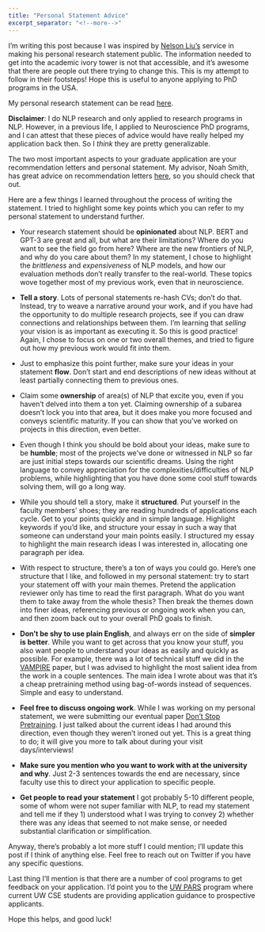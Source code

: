 ```yaml
---
title: "Personal Statement Advice"
excerpt_separator: "<!--more-->"
---
```


I’m writing this post because I was inspired by <a href="https://blog.nelsonliu.me/2020/11/11/phd-personal-statement/">Nelson Liu’s</a> service in making his personal research statement public. The information needed to get into the academic ivory tower is not that accessible, and it’s awesome that there are people out there trying to change this. This is my attempt to follow in their footsteps! Hope this is useful to anyone applying to PhD programs in the USA.

My personal research statement can be read <a href="https://drive.google.com/file/d/1vNXiser8NyLwH_sG8GcQ2isT_P5vETOt/view?usp=sharing">here</a>.

<p><strong>Disclaimer</strong>: I do NLP research and only applied to research programs in NLP. However, in a previous life, I applied to Neuroscience PhD programs, and I can attest that these pieces of advice would have really helped my application back then. So I <em>think</em> they are pretty generalizable.</p>


<p>The two most important aspects to your graduate application are your recommendation letters and personal statement. My advisor, Noah Smith, has great advice on recommendation letters <a href="https://docs.google.com/document/u/2/d/1lT-bsIP0GKfh8l5sQnM2hCzzR9prt-QLx16rimUOdIM/edit">here</a>, so you should check that out.</p>

<p>Here are a few things I learned throughout the process of writing the statement. I tried to highlight some key points which you can refer to my personal statement to understand further.</p>

<ul>
  <li>
    <p>Your research statement should be <strong>opinionated</strong> about NLP. BERT and GPT-3 are great and all, but what are their limitations? Where do you want to see the field go from here? Where are the new frontiers of NLP, and why do you care about them? In my statement, I chose to highlight the <em>brittleness</em> and <em>expensiveness</em> of NLP models, and how our evaluation methods don’t really transfer to the real-world. These topics wove together most of my previous work, even that in neuroscience.</p>
  </li>
  <li>
    <p><strong>Tell a story</strong>. Lots of personal statements re-hash CVs; don’t do that. Instead, try to weave a narrative around your work, and if you have had the opportunity to do multiple research projects, see if you can draw connections and relationships between them. I’m learning that <em>selling</em> your vision is as important as executing it. So this is good practice! Again, I chose to focus on one or two overall themes, and tried to figure out how my previous work would fit into them.</p>
  </li>
  <li>
    <p>Just to emphasize this point further, make sure your ideas in your statement <strong>flow</strong>. Don’t start and end descriptions of new ideas without at least partially connecting them to previous ones.</p>
  </li>
  <li>
    <p>Claim some <strong>ownership</strong> of area(s) of NLP that excite you, even if you haven’t delved into them a ton yet. Claiming ownership of a subarea doesn’t lock you into that area, but it does make you more focused and conveys scientific maturity. If you can show that you’ve worked on projects in this direction, even better.</p>
  </li>
  <li>
    <p>Even though I think you should be bold about your ideas, make sure to be <strong>humble</strong>; most of the projects we’ve done or witnessed in NLP so far are just initial steps towards our scientific dreams. Using the right language to convey appreciation for the complexities/difficulties of NLP problems, while highlighting that you have done some cool stuff towards solving them, will go a long way.</p>
  </li>
  <li>
    <p>While you should tell a story, make it <strong>structured</strong>. Put yourself in the faculty members’ shoes; they are reading hundreds of applications each cycle. Get to your points quickly and in simple language. Highlight keywords if you’d like, and structure your essay in such a way that someone can understand your main points easily. I structured my essay to highlight the main research ideas I was interested in, allocating one paragraph per idea.</p>
  </li>
  <li>
    <p>With respect to structure, there’s a ton of ways you could go. Here’s one structure that I like, and followed in my personal statement: try to start your statement off with your main themes. Pretend the application reviewer only has time to read the first paragraph. What do you want them to take away from the whole thesis? Then break the themes down into finer ideas, referencing previous or ongoing work when you can, and then zoom back out to your overall PhD goals to finish.</p>
  </li>
  <li>
    <p><strong>Don’t be shy to use plain English</strong>, and always err on the side of <strong>simpler is better</strong>. While you want to get across that you know your stuff, you also want people to understand your ideas as easily and quickly as possible. For example, there was a lot of technical stuff we did in the <a href="https://arxiv.org/abs/1906.02242">VAMPIRE</a> paper, but I was advised to highlight the most salient idea from the work in a couple sentences. The main idea I wrote about was that it’s a cheap pretraining method using bag-of-words instead of sequences. Simple and easy to understand.</p>
  </li>
  <li>
    <p><strong>Feel free to discuss ongoing work</strong>. While I was working on my personal statement, we were submitting our eventual paper <a href="https://arxiv.org/abs/2004.10964">Don’t Stop Pretraining</a>. I just talked about the current ideas I had around this direction, even though they weren’t ironed out yet. This is a great thing to do; it will give you more to talk about during your visit days/interviews!</p>
  </li>
  <li>
    <p><strong>Make sure you mention who you want to work with at the university and why</strong>. Just 2-3 sentences towards the end are necessary, since faculty use this to direct your application to specific people.</p>
  </li>
  <li>
    <p><strong>Get people to read your statement</strong> I got probably 5-10 different people, some of whom were not super familiar with NLP, to read my statement and tell me if they 1) understood what I was trying to convey 2) whether there was any ideas that seemed to not make sense, or needed substantial clarification or simplification.</p>
  </li>
</ul>

<p>Anyway, there’s probably a lot more stuff I could mention; I’ll update this post if I think of anything else. Feel free to reach out on Twitter if you have any specific questions.</p>

<p>Last thing I’ll mention is that there are a number of cool programs to get feedback on your application. I’d point you to the <a href="https://www.cs.washington.edu/academics/phd/admissions">UW PARS</a> program where current UW CSE students are providing application guidance to prospective applicants.</p>

<p>Hope this helps, and good luck!</p>
